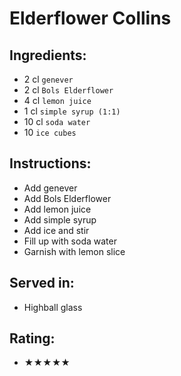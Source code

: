 # Elderflower Collins

## Ingredients:
- 2 cl `genever`
- 2 cl `Bols Elderflower`
- 4 cl `lemon juice`
- 1 cl `simple syrup (1:1)`
- 10 cl `soda water`
- 10 `ice cubes`

## Instructions:
- Add genever
- Add Bols Elderflower
- Add lemon juice
- Add simple syrup
- Add ice and stir
- Fill up with soda water
- Garnish with lemon slice

## Served in:
- Highball glass

## Rating:
- ★★★★★